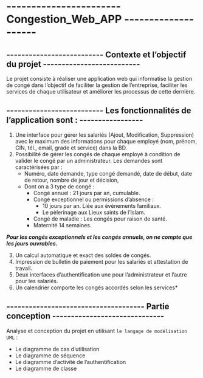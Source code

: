 # ----------------------- Congestion_Web_APP --------------------

## -------------------------- Contexte et l’objectif du projet --------------------------

Le projet consiste à réaliser une application web qui informatise la gestion de congé dans l’objectif de faciliter la gestion de l’entreprise, faciliter les services de chaque utilisateur et améliorer les processus de cette dernière.

## -------------------------- Les fonctionnalités de l’application sont : -----------------

1. Une interface pour gérer les salariés (Ajout, Modification, Suppression)  avec le maximum des informations pour chaque employé (nom, prénom, CIN, tél., email, grade et service) dans la BD.
2. Possibilité de gérer les congés de chaque employé à condition de valider le congé par un administrateur. Les demandes sont caractérisées par : 
    - Numéro, date demande, type congé demandé, date de début, date de retour, nombre de jour et décision, 
    - Dont on a 3 type de congé :  
        * Congé annuel : 21 jours par an, cumulable.  
        * Congé exceptionnel ou permissions d’absence : 
            - 10 jours par an. Liée aux évènements familiaux. 
            - Le pèlerinage aux Lieux saints de l’Islam.  
        * Congé de maladie : Les congés pour raison de santé.  
        * Maternité 14 semaines.

***Pour les congés exceptionnels et les congés annuels, on ne compte que les jours ouvrables.***

3. Un calcul automatique et exact des soldes de congés.
4. Impression de bulletin de paiement pour les salariés et attestation de travail.
5. Deux interfaces d’authentification une pour l’administrateur et l’autre pour les salariés.
6. Un calendrier comporte les congés accordés selon les services*

## ------------------------------------- Partie conception ------------------------------
Analyse et conception du projet en utilisant ```le langage de modélisation UML``` :
 - Le diagramme de cas d’utilisation
 - Le diagramme de séquence
 - Le diagramme d’activité de l’authentification
 - Le diagramme de classe 
 

